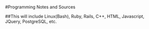 #Programming Notes and Sources

##This will include Linux(Bash), Ruby, Rails, C++, HTML, Javascript, JQuery, PostgreSQL, etc.
